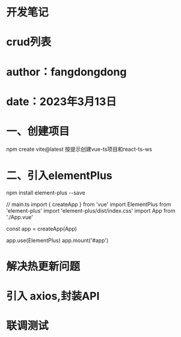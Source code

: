 
# 开发笔记
# crud列表
# author：fangdongdong
# date：2023年3月13日


# 一、创建项目
npm create vite@latest   按提示创建vue-ts项目和react-ts-ws

# 二、引入elementPlus
 npm install element-plus --save

 // main.ts
import { createApp } from 'vue'
import ElementPlus from 'element-plus'
import 'element-plus/dist/index.css'
import App from './App.vue'

const app = createApp(App)

app.use(ElementPlus)
app.mount('#app')

# 解决热更新问题


# 引入 axios,封装API


# 联调测试
